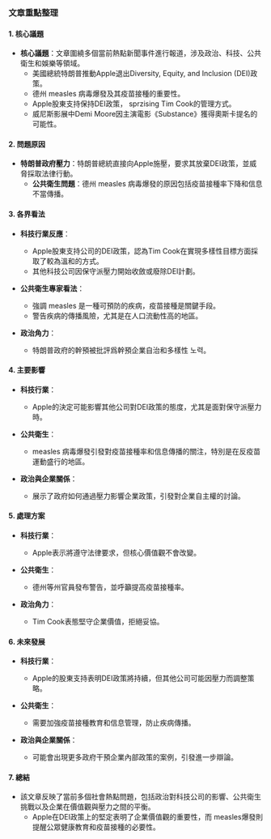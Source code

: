 ### 文章重點整理

#### 1. 核心議題
- **核心議題**：文章圍繞多個當前熱點新聞事件進行報道，涉及政治、科技、公共衛生和娛樂等領域。
  - 美國總統特朗普推動Apple退出Diversity, Equity, and Inclusion (DEI)政策。
  - 德州 measles 病毒爆發及其疫苗接種的重要性。
  - Apple股東支持保持DEI政策， sprzising Tim Cook的管理方式。
  - 威尼斯影展中Demi Moore因主演電影《Substance》獲得奧斯卡提名的可能性。

#### 2. 問題原因
- **特朗普政府壓力**：特朗普總統直接向Apple施壓，要求其放棄DEI政策，並威脅採取法律行動。
  - **公共衛生問題**：德州 measles 病毒爆發的原因包括疫苗接種率下降和信息不當傳播。
  
#### 3. 各界看法
- **科技行業反應**：
  - Apple股東支持公司的DEI政策，認為Tim Cook在實現多樣性目標方面採取了較為溫和的方式。
  - 其他科技公司因保守派壓力開始收斂或廢除DEI計劃。
  
- **公共衛生專家看法**：
  - 強調 measles 是一種可預防的疾病，疫苗接種是關鍵手段。
  - 警告疾病的傳播風險，尤其是在人口流動性高的地區。

- **政治角力**：
  - 特朗普政府的幹預被批評爲幹預企業自治和多樣性 노력。
  
#### 4. 主要影響
- **科技行業**：
  - Apple的決定可能影響其他公司對DEI政策的態度，尤其是面對保守派壓力時。
  
- **公共衛生**：
  - measles 病毒爆發引發對疫苗接種率和信息傳播的關注，特別是在反疫苗運動盛行的地區。
  
- **政治與企業關係**：
  - 展示了政府如何通過壓力影響企業政策，引發對企業自主權的討論。

#### 5. 處理方案
- **科技行業**：
  - Apple表示將遵守法律要求，但核心價值觀不會改變。
  
- **公共衛生**：
  - 德州等州官員發布警告，並呼籲提高疫苗接種率。
  
- **政治角力**：
  - Tim Cook表態堅守企業價值，拒絕妥協。

#### 6. 未來發展
- **科技行業**：
  - Apple的股東支持表明DEI政策將持續，但其他公司可能因壓力而調整策略。
  
- **公共衛生**：
  - 需要加強疫苗接種教育和信息管理，防止疾病傳播。
  
- **政治與企業關係**：
  - 可能會出現更多政府干預企業內部政策的案例，引發進一步辯論。

#### 7. 總結
- 該文章反映了當前多個社會熱點問題，包括政治對科技公司的影響、公共衛生挑戰以及企業在價值觀與壓力之間的平衡。
  - Apple在DEI政策上的堅定表明了企業價值觀的重要性，而 measles爆發則提醒公眾健康教育和疫苗接種的必要性。